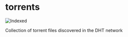 torrents 
========
![Indexed](https://img.shields.io/badge/indexed-249263-blue)

Collection of torrent files discovered in the DHT network
